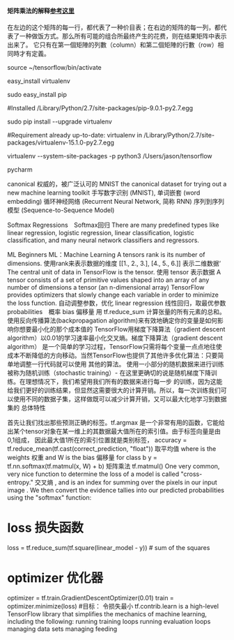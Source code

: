 #### 矩阵乘法的解释[参考这里](https://www.zhihu.com/question/21351965)
在左边的这个矩阵的每一行，都代表了一种价目表；在右边的矩阵的每一列，都代表了一种做饭方式。那么所有可能的组合所最终产生的花费，则在结果矩阵中表示出来了。
它只有在第一個矩陣的列數（column）和第二個矩陣的行數（row）相同時才有定義。

source ~/tensorflow/bin/activate

easy_install virtualenv

sudo easy_install pip

#Installed /Library/Python/2.7/site-packages/pip-9.0.1-py2.7.egg

sudo pip install --upgrade virtualenv

#Requirement already up-to-date: virtualenv in /Library/Python/2.7/site-packages/virtualenv-15.1.0-py2.7.egg


virtualenv --system-site-packages -p python3 /Users/jason/tensorflow

pycharm

canonical 权威的，被广泛认可的
MNIST the canonical dataset for trying out a new machine learning toolkit
手写数字识别 (MNIST),
单词嵌套 (word embedding)
循环神经网络 (Recurrent Neural Network, 简称 RNN)
序列到序列模型 (Sequence-to-Sequence Model)

Softmax Regressions　Softmax回归
 There are many predefined types like 
 linear regression,
 logistic regression, 
 linear classification, 
 logistic classification, and
 many neural network classifiers and regressors.

ML Beginners ML：Machine Learning
A tensors rank is its number of dimensions. 使用rank来表示数据的维度  [[1., 2., 3.], [4., 5., 6.]] 表示二维数据‘
The central unit of data in TensorFlow is the tensor.  使用 tensor 表示数据
A tensor consists of a set of primitive values shaped into an array of any number of dimensions
a tensor (an n-dimensional array)
TensorFlow provides optimizers that slowly change each variable in order to minimize the loss function. 自动调整参数，优化
linear regression 线性回归，取最优参数
probabilities　概率
bias 偏移量
用 tf.reduce_sum 计算张量的所有元素的总和。
使用反向传播算法(backpropagation algorithm)来有效地确定你的变量是如何影响你想要最小化的那个成本值的
TensorFlow用梯度下降算法（gradient descent algorithm）以0.01的学习速率最小化交叉熵。梯度下降算法（gradient descent algorithm）
是一个简单的学习过程，TensorFlow只需将每个变量一点点地往使成本不断降低的方向移动。当然TensorFlow也提供了其他许多优化算法：只要简单地调整一行代码就可以使用
其他的算法。
使用一小部分的随机数据来进行训练被称为随机训练（stochastic training）- 在这里更确切的说是随机梯度下降训练。在理想情况下，我们希望用我们所有的数据来进行每一步
的训练，因为这能给我们更好的训练结果，但显然这需要很大的计算开销。所以，每一次训练我们可以使用不同的数据子集，这样做既可以减少计算开销，又可以最大化地学习到数据集的
总体特性

首先让我们找出那些预测正确的标签。tf.argmax 是一个非常有用的函数，它能给出某个tensor对象在某一维上的其数据最大值所在的索引值。由于标签向量是由0,1组成，
因此最大值1所在的索引位置就是类别标签，
accuracy = tf.reduce_mean(tf.cast(correct_prediction, "float")) 取平均值
where 
 is the weights 权重 and W
 is the bias 偏移量 for class  b
 y = tf.nn.softmax(tf.matmul(x, W) + b)  矩阵乘法 tf.matmul()
 One very common, very nice function to determine the loss of a model is called "cross-entropy."  交叉熵
, and 
 is an index for summing over the pixels in our input image 
. We then convert the evidence tallies into our predicted probabilities 
 using the "softmax" function:

# loss 损失函数
loss = tf.reduce_sum(tf.square(linear_model - y)) # sum of the squares
# optimizer 优化器
optimizer = tf.train.GradientDescentOptimizer(0.01)
train = optimizer.minimize(loss) #目标： 令损失最小
tf.contrib.learn is a high-level TensorFlow library that simplifies the mechanics of machine learning, including the following:
running training loops
running evaluation loops
managing data sets
managing feeding




